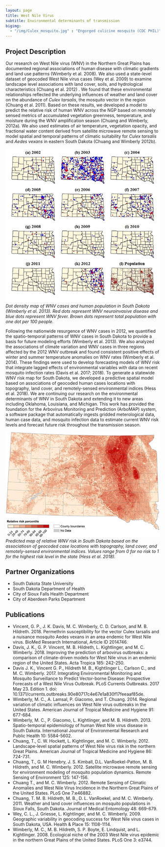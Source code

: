 ```yaml
---
layout: page
title: West Nile Virus
subtitle: Environmental determinants of transmission
bigimg: 
  - "/img/Culex_mosquito.jpg" : "Engorged culicine mosquito (CDC PHIL)"
---
```


## Project Description

Our research on West Nile virus (WNV) in the Northern Great Plains has documented regional associations of human disease with climatic gradients and land use patterns (Wimberly et al. 2008). We also used a state-level dataset of geocoded West Nile virus cases (Wey et al. 2009) to examine landscape level associations with land cover, soils, and hydrological characteristics (Chuang et al. 2012) . We found that these environmental relationships reflected the underlying influences of weather and land cover on the abundance of *Culex tarsalis*, the mosquito vector in the region (Chuang et al. 2011). Based on these results, we developed a model to predict the relative risk of human WNV across the NGP based on remotely sensed metrics of accumulated vegetation greenness, temperature, and moisture during the WNV amplification season (Chuang and Wimberly, 2012a). We also used estimates of air temperature, vegetation opacity, and fractional water content derived from satellite microwave remote sensing to model spatial and temporal patterns of climatic suitability for *Culex tarsalis* and *Aedes vexans* in eastern South Dakota (Chuang and Wimberly 2012b). 

![WNV dot density maps](/img/sd_dotdensity.jpg)<br/>
*Dot density map of WNV cases and human population in South Dakota (Wimberly et al. 2013). Red dots represent WNV neuroinvasive disease and blue dots represent WNV fever. Brown dots represent total population with one dot per 100 people.*

Following the nationwide resurgence of WNV cases in 2012, we quantified the spatio-temporal patterns of WNV cases in South Dakota to provide a basis for future modeling efforts (Wimberly et al. 2013). We also analyzed the associations of climate variation and WNV cases in three regions affected by the 2012 WNV outbreak and found consistent positive effects of winter and summer temperature anomalies on WNV rates (Wimberly et al. 2014). These findings were used to develop forecasting models of WNV risk that integrate lagged effects of environmental variables with data on recent mosquito infection rates (Davis et al. 2017; 2018). To generate a statewide WNV risk map for South Dakota, we developed a predictive spatial model based on associations of geocoded human cases locations with topography, land cover, and remotely-sensed environmental indices (Hess et al. 2018). We are continuing our research on the environmental determinants of WNV in South Dakota and extending it to new areas including Oklahoma, Louisiana, and Michigan. This work has provided the foundation for the Arbovirus Monitoring and Prediction (ArboMAP) system, a software package that automatically ingests gridded meterological data, human case data, and mosquito infection data to estimate current WNV risk levels and forecast future risk throughout the transmission season. 

![WNV risk map](/img/sd_wnvrisk.jpg)<br/>
*Predicted map of relative WNV risk in South Dakota based on the associatiosn of geocoded case locations with topography, land cover, and remotely-sensed environmental indices.  Values range from 0 for no risk to 1 for the highest risk level in the state (Hess et al. 2018).*

## Partner Organizations

* South Dakota State University
* South Dakota Department of Health
* City of Sioux Falls Health Department
* City of Aberdeen Parks Department

## Publications

* Vincent, G. P., J. K. Davis, M. C. Wimberly, C. D. Carlson, and M. B. Hildreth. 2018. Permethrin susceptibility for the vector Culex tarsalis and a nuisance mosquito Aedes vexans in an area endemic for West Nile virus. BioMed Research International, Article ID 2014746.
* Davis, J. K., G. P. Vincent, M. B. Hildreth, L. Kightlinger, and M. C. Wimberly. 2018. Improving the prediction of arbovirus outbreaks: a comparison of climate-driven models for West Nile virus in an endemic region of the United States. Acta Tropica 185: 242-250.
* Davis J. K., Vincent G. P., Hildreth M. B., Kightlinger L., Carlson C., and M. C. Wimberly. 2017. Integrating Environmental Monitoring and Mosquito Surveillance to Predict Vector-borne Disease: Prospective Forecasts of a West Nile Virus Outbreak. PLoS Currents Outbreaks. 2017 May 23. Edition 1. doi: 10.1371/currents.outbreaks.90e80717c4e67e1a830f17feeaaf85de.
* Wimberly, M. C., A. Lamsal, P. Giacomo, and T. Chuang. 2014. Regional variation of climatic influences on West Nile virus outbreaks in the United States. American Journal of Tropical Medicine and Hygiene 91: 677-684. 
* Wimberly, M. C., P. Giacomo, L. Kightlinger, and M. B. Hildreth. 2013. Spatio-temporal epidemiology of human West Nile virus disease in South Dakota. International Journal of Environmental Research and Public Health 10: 5584-5602.
* Chuang, T., C. W. Hockett, L. Kightlinger, and M. C. Wimberly. 2012. Landscape-level spatial patterns of West Nile virus risk in the northern Great Plains. American Journal of Tropical Medicine and Hygiene 86: 724-731.
* Chuang, T., G. M Henebry, J. S. Kimball, D.L. VanRoekel-Patton, M. B. Hildreth, and M. C. Wimberly. 2012. Satellite microwave remote sensing for environment modeling of mosquito population dynamics. Remote Sensing of Environment 125: 147-156. 
* Chuang T., and M. C. Wimberly. 2012. Remote Sensing of Climatic Anomalies and West Nile Virus Incidence in the Northern Great Plains of the United States. PLoS One 7:e46882.
* Chuang, T. M. B. Hildreth, M. B., D. L. VanRoekel, and M. C. Wimberly. 2011. Weather and land cover influences on mosquito populations in Sioux Falls, South Dakota. Journal of Medical Entomology 48: 669-679. 
* Wey, C. L., J. Griesse, L. Kightlinger, and M. C. Wimberly. 2009. Geographic variability in geocoding success for West Nile virus cases in South Dakota, USA. Health & Place 15: 1108-1114.
* Wimberly, M. C., M. B. Hildreth, S. P. Boyte, E. Lindquist, and L. Kightlinger. 2008. Ecological niche of the 2003 West Nile virus epidemic in the northern Great Plains of the United States. PLoS One 3: e3744.

